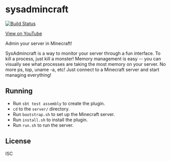 # sysadmincraft

[![Build Status](https://travis-ci.org/simplyianm/sysadmincraft.svg)](https://travis-ci.org/simplyianm/sysadmincraft)

[View on YouTube][youtube]

Admin your server in Minecraft!

SysAdmincraft is a way to monitor your server through a fun interface. To kill a process, just kill a monster! Memory management is easy -- you can visually see what processes are taking the most memory on your server. No more ps, top, uname -a, etc! Just connect to a Minecraft server and start managing everything!

## Running

* Run `sbt test assembly` to create the plugin.
* `cd` to the `server/` directory.
* Run `bootstrap.sh` to set up the Minecraft server.
* Run `install.sh` to install the plugin.
* Run `run.sh` to run the server.

## License

ISC

[youtube]: https://youtu.be/rD9yJ9MHWzo
